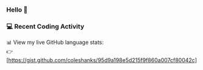 ### Hello 🚀

### 💻 Recent Coding Activity

📊 View my live GitHub language stats:  
👉 [https://gist.github.com/coleshanks/95d9a198e5d215f9f860a007cf80042c]

<!--
**coleshanks/coleshanks** is a ✨ _special_ ✨ repository because its `README.md` (this file) appears on your GitHub profile.

Here are some ideas to get you started:

- 🔭 I’m currently working on ...
- 🌱 I’m currently learning ...
- 👯 I’m looking to collaborate on ...
- 🤔 I’m looking for help with ...
- 💬 Ask me about ...
- 📫 How to reach me: ...
- 😄 Pronouns: ...
- ⚡ Fun fact: ...
-->
